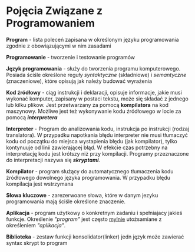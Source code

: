 # Pojęcia Związane z Programowaniem

**Program** - lista poleceń zapisana w określonym języku programowania zgodnie z obowiązującymi w nim zasadami

**Programowanie** - tworzenie i testowanie programów

**Język programowania** - służy do tworzenia programu komputerowego. Posiada ściśle określone reguły _syntaktyczne_ (składniowe) i _semantyczne_ (znaczeniowe), które opisują jak należy budować wyrażenia

**Kod źródłowy** - ciąg instrukcji i deklaracji, opisuje informacje, jakie musi wykonać komputer, zapisany w postaci tekstu, może się składać z jednego lub kilku plikow. Jest przetwarzany za pomocą **kompilatora** na kod maszynowy.
Możliwe jest też wykonywanie kodu źródłowego w locie za pomocą **_interpretera_**

**Interpreter** - Program do analizowania kodu, instrukcja po instrukcji (rodzaj translatora). W przypadku napotkania błędu interpreter nie musi tłumaczyć kodu od początku do miejsca wystapienia błędu (jak kompilator), tylko kontynuuje od linii zawierającej błąd.
W efekcie czas potrzebny na interpretację kodu jest krótszy niż przy kompilacji. Programy przeznaczone do interpretacji nazywa się **_skryptami_**.

**Kompilator** - program służący do automatycznego tłumaczenia kodu źródłowego dowolnego języka programowania.
W przypadku błędu kompilacja jest wstrzymana

**Słowa kluczowe** - zarezerwoane słowa, które w danym jezyku programowania mają ściśle określone znaczenie.

**Aplikacja** - program użytkowy o konkretnym zadaniu i spełniajacy jakieś funkcje. Określenie _"program"_ jest często <u>mylnie</u> utożsamiane z określeniem _"aplikacja"_.

**Biblioteka** - zestaw funkcji
konsolidator(linker)     jedn
język może zawierać syntax
skrypt to program
